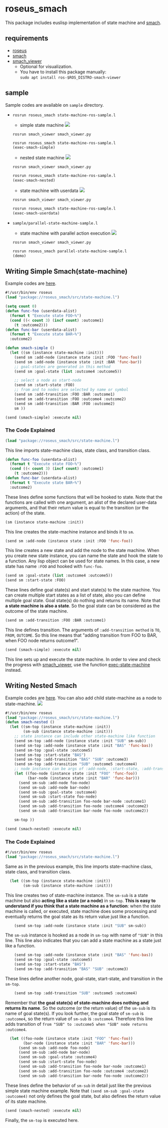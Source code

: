 roseus_smach
============

This package includes euslisp implementation of state machine and [smach](http://wiki.ros.org/smach).

## requirements

- [roseus](http://wiki.ros.org/roseus)
- [smach](http://wiki.ros.org/smach)
- [smach_viewer](http://wiki.ros.org/smach_viewer)
  - Optional for visualization.
  - You have to install this package manually:\
    `sudo apt install ros-$ROS_DISTRO-smach-viewer`

## sample

Sample codes are available on `sample` directory.

- `rosrun roseus_smach state-machine-ros-sample.l`
  - simple state machine
  ![](http://gist.github.com/furushchev/9b1ed0aa57b47537cd2d/raw/smach-simple.gif)
  ```
  rosrun smach_viewer smach_viewer.py
  ```
  ```lisp
  rosrun roseus_smach state-machine-ros-sample.l
  (exec-smach-simple)
  ```
  - nested state machine
  ![](http://gist.github.com/furushchev/9b1ed0aa57b47537cd2d/raw/smach-nested.gif)
  ```
  rosrun smach_viewer smach_viewer.py
  ```
  ```lisp
  rosrun roseus_smach state-machine-ros-sample.l
  (exec-smach-nested)
  ```
  - state machine with userdata
  ![](http://gist.github.com/furushchev/9b1ed0aa57b47537cd2d/raw/smach-userdata.gif)
  ```
  rosrun smach_viewer smach_viewer.py
  ```
  ```lisp
  rosrun roseus_smach state-machine-ros-sample.l
  (exec-smach-userdata)
  ```

- `sample/parallel-state-machine-sample.l`

  - state machine with parallel action execution
  ![](http://gist.github.com/furushchev/9b1ed0aa57b47537cd2d/raw/smach-parallel.gif)
  ```
  rosrun smach_viewer smach_viewer.py
  ```
  ```lisp
  rosrun roseus_smach parallel-state-machine-sample.l
  (demo)
  ```
## Writing Simple Smach(state-machine)
Example codes are [here](https://github.com/jsk-ros-pkg/jsk_roseus/blob/master/roseus_smach/sample/state-machine-sample.l).
```lisp
#!/usr/bin/env roseus
(load "package://roseus_smach/src/state-machine.l")

(setq count 0)
(defun func-foo (userdata-alist)
  (format t "Execute state FOO~%")
  (cond ((< count 3) (incf count) :outcome1)
	(t :outcome2)))
(defun func-bar (userdata-alist)
  (format t "Execute state BAR~%")
  :outcome2)

(defun smach-simple ()
  (let ((sm (instance state-machine :init)))
    (send sm :add-node (instance state :init :FOO 'func-foo))
    (send sm :add-node (instance state :init :BAR 'func-bar))
    ;; goal-states are generated in this method
    (send sm :goal-state (list :outcome4 :outcome5))

    ;; select a node as start-node
    (send sm :start-state :FOO)
    ;; from and to nodes are selected by name or symbol
    (send sm :add-transition :FOO :BAR :outcome1)
    (send sm :add-transition :FOO :outcome4 :outcome2)
    (send sm :add-transition :BAR :FOO :outcome2)
    sm ))

(send (smach-simple) :execute nil)
```
### The Code Explained
```lisp
(load "package://roseus_smach/src/state-machine.l")
```
This line imports state-machine class, state class, and transition class.



```lisp
(defun func-foo (userdata-alist)
  (format t "Execute state FOO~%")
  (cond ((< count 3) (incf count) :outcome1)
	(t :outcome2)))
(defun func-bar (userdata-alist)
  (format t "Execute state BAR~%")
  :outcome2)
```
These lines define some functions that will be hooked to state. Note that the functions are called with one argument, an alist of the declared user-data arguments, and that their return value is equal to the transition (or the action) of the state.


```lisp
(sm (instance state-machine :init))
```
This line creates the state-machine instance and binds it to `sm`.

```lisp
(send sm :add-node (instance state :init :FOO 'func-foo))
```
This line creates a new state and add the node to the state machine. When you create new state instance, you can name the state and hook the state to a function. Any lisp object can be used for state names. In this case, a new state has name `:FOO` and hooked with `func-foo`.

```lisp
(send sm :goal-state (list :outcome4 :outcome5))
(send sm :start-state :FOO)
```
These lines define goal state(s) and start state(s) to the state machine. You can create multiple start states as a list of state, also you can define multiple goal state. Goal state(s) do nothing and returns its name.   Note that **a state machine is also a state**. So the goal state can be considered as the outcome of the state machine.


```lisp
(send sm :add-transition :FOO :BAR :outcome1)
 ```
 This line defines transition. The arguments of `:add-transition method` is `TO`, `FROM`, `OUTCOME`. So this line means that "adding transition from FOO to BAR, when FOO node returns outcome1".

```lisp
(send (smach-simple) :execute nil)
```
This line sets up and execute the state machine.
In order to view and check the progress with [smach_viewer](http://wiki.ros.org/smach_viewer), use the function [exec-state-machine](https://github.com/jsk-ros-pkg/jsk_roseus/blob/master/roseus_smach/src/state-machine-utils.l#L3) instead.
## Writing Nested Smach
Example codes are [here](https://github.com/jsk-ros-pkg/jsk_roseus/blob/01320ceaf72857404746171cbaa0f1724e4ad4b8/roseus_smach/sample/state-machine-sample.l#L42).
You can also add child state-machine as a node to state-machine.
![](https://gist.github.com/ykawamura96/987e67b3775d68cac78031b994c3a0ba/raw/865d64ec00d2dfa6f6f1b03735918ac6f65767bc/nested_samch.png)
```lisp
#!/usr/bin/env roseus
(load "package://roseus_smach/src/state-machine.l")
(defun smach-nested ()
  (let ((sm-top (instance state-machine :init))
        (sm-sub (instance state-machine :init)))
    ;; state instance can include other state-machine like function
    (send sm-top :add-node (instance state :init "SUB" sm-sub))
    (send sm-top :add-node (instance state :init "BAS" 'func-bas))
    (send sm-top :goal-state :outcome5)
    (send sm-top :start-state "BAS")
    (send sm-top :add-transition "BAS" "SUB" :outcome3)
    (send sm-top :add-transition "SUB" :outcome5 :outcome4)
    ;; node instance can be args of :add-node, :start-state, :add-transition
    (let ((foo-node (instance state :init "FOO" 'func-foo))
          (bar-node (instance state :init "BAR" 'func-bar)))
      (send sm-sub :add-node foo-node)
      (send sm-sub :add-node bar-node)
      (send sm-sub :goal-state :outcome4)
      (send sm-sub :start-state foo-node)
      (send sm-sub :add-transition foo-node bar-node :outcome1)
      (send sm-sub :add-transition foo-node :outcome4 :outcome2)
      (send sm-sub :add-transition bar-node foo-node :outcome2))

    sm-top ))

(send (smach-nested) :execute nil)
```

### The Code Explained
```lisp
#!/usr/bin/env roseus
(load "package://roseus_smach/src/state-machine.l")
```
Same as in the previous example, this line imports state-machine class, state class, and transition class.

```lisp
  (let ((sm-top (instance state-machine :init))
        (sm-sub (instance state-machine :init)))
```
This line creates two of state-machine instance. The `sm-sub` is a state machine but also **acting like a state (or a node)** in `sm-top`. **This is easy to understand if you think that a state machine as a function**: when the state machine is called, or executed, state machine does some processing and eventually returns the goal state as its return value just like a function.

```lisp
    (send sm-top :add-node (instance state :init "SUB" sm-sub))
```
The `sm-sub` instance is hooked as a node in `sm-top` with name of `"SUB"` in this line. This line also indicates that you can add a state machine as a state just like a function.

```lisp
    (send sm-top :add-node (instance state :init "BAS" 'func-bas))
    (send sm-top :goal-state :outcome5)
    (send sm-top :start-state "BAS")
    (send sm-top :add-transition "BAS" "SUB" :outcome3)
```
These lines define another node, goal-state, start-state, and transition in the `sm-top`.
```lisp
    (send sm-top :add-transition "SUB" :outcome5 :outcome4)
```
Remember that **the goal state(s) of state-machine does nothing and returns its name**. So the outcome (or the return value) of the `sm-sub` is its name of goal state(s).
If you look further, the goal state of `sm-sub` is `:outcome4`, so the return value of `sm-sub` is `:outcome4`. Therefore this line adds transition of `from "SUB" to :outcome5 when "SUB" node returns :outcome4`.

```lisp
  (let ((foo-node (instance state :init "FOO" 'func-foo))
        (bar-node (instance state :init "BAR" 'func-bar)))
      (send sm-sub :add-node foo-node)
      (send sm-sub :add-node bar-node)
      (send sm-sub :goal-state :outcome4)
      (send sm-sub :start-state foo-node)
      (send sm-sub :add-transition foo-node bar-node :outcome1)
      (send sm-sub :add-transition foo-node :outcome4 :outcome2)
      (send sm-sub :add-transition bar-node foo-node :outcome2))
```
These lines define the behavior of `sm-sub` in detail just like the previous simple state machine example. Note that `(send sm-sub :goal-state :outcome4)` not only defines the goal state, but also defines the return value of its state machine.

```lisp
(send (smach-nested) :execute nil)
```
Finally, the `sm-top` is executed here.
